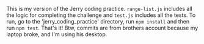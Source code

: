 This is my version of the Jerry coding practice. `range-list.js` includes all the logic for completing the challenge and `test.js` includes all the tests. To run, go to the 'jerry_coding_practice' directory, run `npm install` and then run `npm test`. That's it! Btw, commits are from brothers account because my laptop broke, and I'm using his desktop.